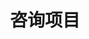 ---
layout: consulting
title: 咨询项目
cards:
  - title: 土地价值潜力预测
    img: c-1.png
    type: 企业客户委托
    desc: 基于城市空间价值模型，提出城市空间活力与增长潜力的评估方法，并基于各类城市新兴数据，刻画分析地区空间活力特征和各类设施的供应情况，识别出区域中潜在价值区域。
    feedback: 建立了一套城市土地价值的评估模型，能识别到1km网格尺度的土地价值，辅助投资决策。
---